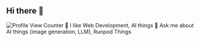 ## Hi there 👋
![Profile View Counter](https://komarev.com/ghpvc/?username=nerdylive123)
 🌱 I like Web Development, AI things
 💬 Ask me about AI things (image generation, LLM), Runpod Things
<!--
**nerdylive123/nerdylive123** is a ✨ _special_ ✨ repository because its `README.md` (this file) appears on your GitHub profile.

Here are some ideas to get you started:

- 🔭 I’m currently working on ...

- 👯 I’m looking to collaborate on ...
- 🤔 I’m looking for help with ...
- 💬 Ask me about ...
- 📫 How to reach me: ...
- 😄 Pronouns: ...
- ⚡ Fun fact: ...
-->

